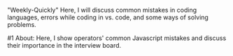 "Weekly-Quickly" 
Here, I will discuss common mistakes in coding languages, errors while coding in vs. code, and some ways of solving problems. 

#1 
About: Here, I show operators' common Javascript mistakes and discuss their importance in the interview board.
